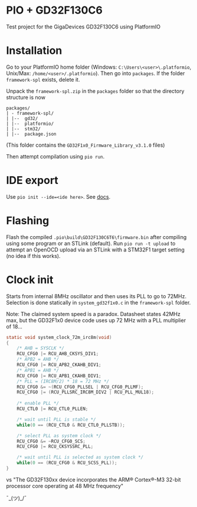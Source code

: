 # PIO + GD32F130C6

Test project for the GigaDevices GD32F130C6 using PlatformIO

# Installation

Go to your PlatformIO home folder (Windows: `C:\Users\<user>\.platformio`, Unix/Max: `/home/<user>/.platformio`). Then go into `packages`. If the folder `framework-spl` exists, delete it. 

Unpack the `framework-spl.zip` in the `packages` folder so that the directory structure is now 

```
packages/
| - framework-spl/
| |--  gd32/
| |--  platformio/
| |--  stm32/
| |--  package.json
```

(This folder contains the `GD32F1x0_Firmware_Library_v3.1.0` files)

Then attempt compilation using `pio run`. 

# IDE export 

Use `pio init --ide=<ide here>`. See [docs](https://docs.platformio.org/en/latest/userguide/project/cmd_init.html).

# Flashing

Flash the compiled `.pio\build\GD32F130C6T6\firmware.bin` after compiling using some program or an STLink (default). Run `pio run -t upload` to attempt an OpenOCD upload via an STLink with a STM32F1 target setting (no idea if this works).

# Clock init 

Starts from internal 8MHz oscillator and then uses its PLL to go to 72MHz. Selection is done statically in `system_gd32f1x0.c` in the `framework-spl` folder.

Note: The claimed system speed is a paradox. Datasheet states 42MHz max, but the GD32F1x0 device code uses up 72 MHz with a PLL multiplier of 18...

```c
static void system_clock_72m_irc8m(void)
{
    /* AHB = SYSCLK */
    RCU_CFG0 |= RCU_AHB_CKSYS_DIV1;
    /* APB2 = AHB */
    RCU_CFG0 |= RCU_APB2_CKAHB_DIV1;
    /* APB1 = AHB */
    RCU_CFG0 |= RCU_APB1_CKAHB_DIV1;
    /* PLL = (IRC8M/2) * 18 = 72 MHz */
    RCU_CFG0 &= ~(RCU_CFG0_PLLSEL | RCU_CFG0_PLLMF);
    RCU_CFG0 |= (RCU_PLLSRC_IRC8M_DIV2 | RCU_PLL_MUL18);
    
    /* enable PLL */
    RCU_CTL0 |= RCU_CTL0_PLLEN;

    /* wait until PLL is stable */
    while(0 == (RCU_CTL0 & RCU_CTL0_PLLSTB));

    /* select PLL as system clock */
    RCU_CFG0 &= ~RCU_CFG0_SCS;
    RCU_CFG0 |= RCU_CKSYSSRC_PLL;

    /* wait until PLL is selected as system clock */
    while(0 == (RCU_CFG0 & RCU_SCSS_PLL));
}
``` 

vs "The GD32F130xx device incorporates the ARM® Cortex®-M3 32-bit processor core operating at 48 MHz frequency"

¯\_(ツ)_/¯